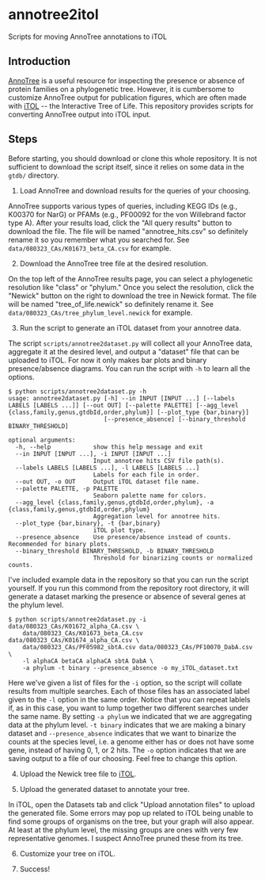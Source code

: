 # annotree2itol
Scripts for moving AnnoTree annotations to iTOL

## Introduction

[AnnoTree](http://annotree.uwaterloo.ca/) is a useful resource for inspecting the presence or absence of protein families on a phylogenetic tree. However, it is cumbersome to customize AnnoTree output for publication figures, which are often made with [iTOL](https://itol.embl.de/upload.cgi) -- the Interactive Tree of Life. This repository provides scripts for converting AnnoTree output into iTOL input. 

## Steps

Before starting, you should download or clone this whole repository. It is not sufficient to download the script itself, since it relies on some data in the `gtdb/` directory. 

1. Load AnnoTree and download results for the queries of your choosing. 

AnnoTree supports various types of queries, including KEGG IDs (e.g., K00370 for NarG) or PFAMs (e.g., PF00092 for the von Willebrand factor type A). After your results load, click the "All query results" button to download the file. The file will be named "annotree_hits.csv" so definitely rename it so you remember what you searched for. See `data/080323_CAs/K01673_beta_CA.csv` for example.

2. Download the AnnoTree tree file at the desired resolution.

On the top left of the AnnoTree results page, you can select a phylogenetic resolution like "class" or "phylum." Once you select the resolution, click the "Newick" button on the right to download the tree in Newick format. The file will be named "tree_of_life.newick" so definitely rename it. See `data/080323_CAs/tree_phylum_level.newick` for example. 

3. Run the script to generate an iTOL dataset from your annotree data. 

The script `scripts/annotree2dataset.py` will collect all your AnnoTree data, aggregate it at the desired level, and output a "dataset" file that can be uploaded to iTOL. For now it only makes bar plots and binary presence/absence diagrams. You can run the script with `-h` to learn all the options. 

```console
$ python scripts/annotree2dataset.py -h 
usage: annotree2dataset.py [-h] --in INPUT [INPUT ...] [--labels LABELS [LABELS ...]] [--out OUT] [--palette PALETTE] [--agg_level {class,family,genus,gtdbId,order,phylum}] [--plot_type {bar,binary}]
                           [--presence_absence] [--binary_threshold BINARY_THRESHOLD]

optional arguments:
  -h, --help            show this help message and exit
  --in INPUT [INPUT ...], -i INPUT [INPUT ...]
                        Input annotree hits CSV file path(s).
  --labels LABELS [LABELS ...], -l LABELS [LABELS ...]
                        Labels for each file in order.
  --out OUT, -o OUT     Output iTOL dataset file name.
  --palette PALETTE, -p PALETTE
                        Seaborn palette name for colors.
  --agg_level {class,family,genus,gtdbId,order,phylum}, -a {class,family,genus,gtdbId,order,phylum}
                        Aggregation level for annotree hits.
  --plot_type {bar,binary}, -t {bar,binary}
                        iTOL plot type.
  --presence_absence    Use presence/absence instead of counts. Recommended for binary plots.
  --binary_threshold BINARY_THRESHOLD, -b BINARY_THRESHOLD
                        Threshold for binarizing counts or normalized counts.
```

I've included example data in the repository so that you can run the script yourself. If you run this commond from the repository root directory, it will generate a dataset marking the presence or absence of several genes at the phylum level. 

```console
$ python scripts/annotree2dataset.py -i data/080323_CAs/K01672_alpha_CA.csv \
    data/080323_CAs/K01673_beta_CA.csv data/080323_CAs/K01674_alpha_CA.csv \
    data/080323_CAs/PF05982_sbtA.csv data/080323_CAs/PF10070_DabA.csv \
    -l alphaCA betaCA alphaCA sbtA DabA \
    -a phylum -t binary --presence_absence -o my_iTOL_dataset.txt
```

Here we've given a list of files for the `-i` option, so the script will collate results from multiple searches. Each of those files has an associated label given to the `-l` option in the same order. Notice that you can repeat lablels if, as in this case, you want to lump together two different searches under the same name. By setting `-a phylum` we indicated that we are aggregating data at the phylum level. `-t binary` indicates that we are making a binary dataset and `--presence_absence` indicates that we want to binarize the counts at the species level, i.e. a genome either has or does not have some gene, instead of having 0, 1, or 2 hits. The `-o` option indicates that we are saving output to a file of our choosing. Feel free to change this option. 

4. Upload the Newick tree file to [iTOL](https://itol.embl.de/upload.cgi).

5. Upload the generated dataset to annotate your tree.

In iTOL, open the Datasets tab and click "Upload annotation files" to upload the generated file. Some errors may pop up related to iTOL being unable to find some groups of organisms on the tree, but your graph will also appear. At least at the phylum level, the missing groups are ones with very few representative genomes. I suspect AnnoTree pruned these from its tree. 

6. Customize your tree on iTOL.

7. Success! 
